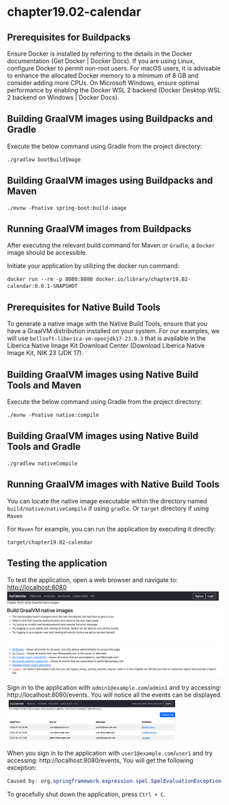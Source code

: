 # chapter19.02-calendar #

## Prerequisites for Buildpacks ##

Ensure Docker is installed by referring to the details in the Docker documentation (Get Docker | Docker Docs). If you are using Linux, configure Docker to permit non-root users.
For macOS users, it is advisable to enhance the allocated Docker memory to a minimum of 8 GB and consider adding more CPUs. On Microsoft Windows, ensure optimal performance by enabling the Docker WSL 2 backend (Docker Desktop WSL 2 backend on Windows | Docker Docs).


## Building GraalVM images using Buildpacks and Gradle ##

Execute the below command using Gradle from the project directory:

```shell
./gradlew bootBuildImage
```

## Building GraalVM images using Buildpacks and Maven  ##

```shell
./mvnw -Pnative spring-boot:build-image
```

## Running GraalVM images from Buildpacks  ##
After executing the relevant build command for Maven or `Gradle`, a `Docker` image should be accessible.

Initiate your application by utilizing the docker run command:

```shell
docker run --rm -p 8080:8080 docker.io/library/chapter19.02-calendar:0.0.1-SNAPSHOT
```

## Prerequisites for Native Build Tools ##
To generate a native image with the Native Build Tools, ensure that you have a GraalVM distribution installed on your system.
For our examples, we will use `bellsoft-liberica-vm-openjdk17-23.0.3` that is available in the Liberica Native Image Kit Download Center (Download Liberica Native Image Kit, NIK 23 (JDK 17).


## Building GraalVM images using Native Build Tools and Maven ##

Execute the below command using Gradle from the project directory:

```shell
./mvnw -Pnative native:compile
```

## Building GraalVM images using Native Build Tools and Gradle  ##

```shell
./gradlew nativeCompile
```

## Running GraalVM images with Native Build Tools   ##

You can locate the native image executable within the directory named `build/native/nativeCompile` if using `gradle`.
Or `target` directory if using `Maven`

For `Maven` for example, you  can run the application by executing it directly:

```shell
target/chapter19.02-calendar
```

## Testing the application  ##

To test the application, open a web browser and navigate to:
[http://localhost:8080](http://localhost:8080)
![img.png](docs/img.png)

Sign in to the application with `admin1@example.com`/`admin1` and try accessing: http://localhost:8080/events. 
You will notice all the events can be displayed.
![img.png](docs/img_1.png)

When you sign in to the application with `user1@example.com`/`user1` and try accessing: http://localhost:8080/events, You will get the following exception:

```java
Caused by: org.springframework.expression.spel.SpelEvaluationException: EL1004E: Method call: Method hasAdminRole() cannot be found on type
```

To gracefully shut down the application, press `Ctrl + C`.






